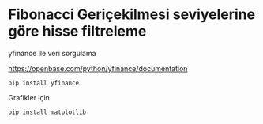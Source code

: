 # Fibonacci Geriçekilmesi seviyelerine göre hisse filtreleme

yfinance ile veri sorgulama

<https://openbase.com/python/yfinance/documentation>

`pip install yfinance`

Grafikler için

`pip install matplotlib`
